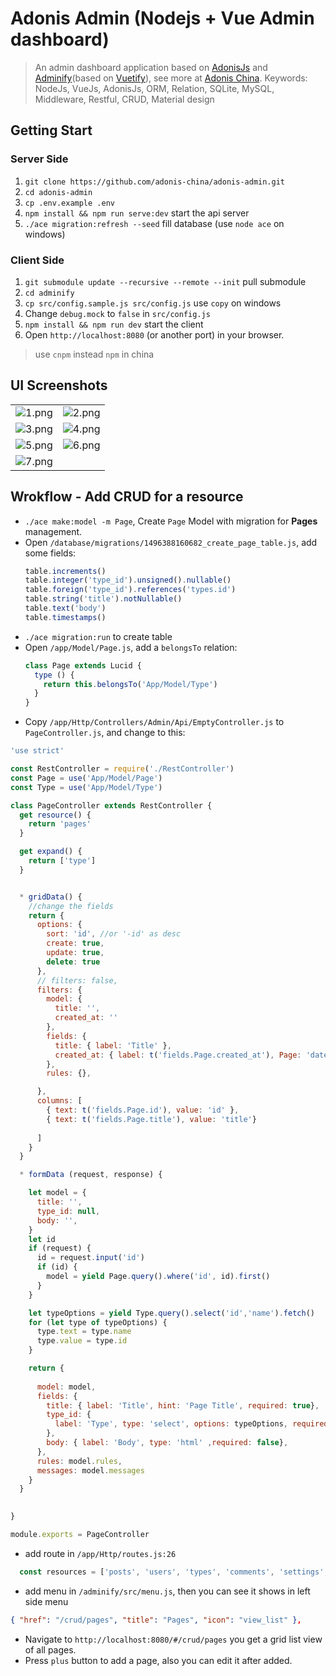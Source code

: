 # Adonis Admin (Nodejs + Vue Admin dashboard)
> An admin dashboard application based on [AdonisJs](http://adonisjs.com/) and [Adminify](https://github.com/wxs77577/adminify)(based on [Vuetify](https://vuetifyjs.com/)), see more at [Adonis China](https://adonis-china.org/).
> Keywords: NodeJs, VueJs, AdonisJs, ORM, Relation, SQLite, MySQL, Middleware, Restful, CRUD, Material design

## Getting Start
### Server Side
1. `git clone https://github.com/adonis-china/adonis-admin.git`
1. `cd adonis-admin`
1. `cp .env.example .env`
1. `npm install && npm run serve:dev` start the api server
1. `./ace migration:refresh --seed` fill database (use `node ace` on windows)
### Client Side
1. `git submodule update --recursive --remote --init`  pull submodule
1. `cd adminify`
1. `cp src/config.sample.js src/config.js`  use `copy` on windows
1. Change `debug.mock` to `false` in `src/config.js` 
1. `npm install && npm run dev` start the client
1. Open  `http://localhost:8080` (or another port) in your browser.
> use `cnpm` instead `npm` in china

## UI Screenshots
|  |  |
|---|---|
|![1.png](https://raw.githubusercontent.com/wxs77577/adminify/master/screenshots/1.png)|![2.png](https://raw.githubusercontent.com/wxs77577/adminify/master/screenshots/2.png)|
|![3.png](https://raw.githubusercontent.com/wxs77577/adminify/master/screenshots/3.png)|![4.png](https://raw.githubusercontent.com/wxs77577/adminify/master/screenshots/4.png)|
|![5.png](https://raw.githubusercontent.com/wxs77577/adminify/master/screenshots/5.png)|![6.png](https://raw.githubusercontent.com/wxs77577/adminify/master/screenshots/6.png)|
|![7.png](https://raw.githubusercontent.com/wxs77577/adminify/master/screenshots/7.png)||

## Wrokflow - Add CRUD for a resource
- `./ace make:model -m Page`, Create `Page` Model with migration for **Pages** management.
- Open `/database/migrations/1496388160682_create_page_table.js`, add some fields:
  ```javascript
  table.increments()
  table.integer('type_id').unsigned().nullable()
  table.foreign('type_id').references('types.id')
  table.string('title').notNullable()
  table.text('body')
  table.timestamps()
  ```
- `./ace migration:run` to create table
- Open `/app/Model/Page.js`, add a `belongsTo` relation: 
  ```javascript
  class Page extends Lucid {
    type () {
      return this.belongsTo('App/Model/Type')
    }
  }
  ```
- Copy `/app/Http/Controllers/Admin/Api/EmptyController.js` to `PageController.js`, and change to this:
```javascript
'use strict'

const RestController = require('./RestController')
const Page = use('App/Model/Page')
const Type = use('App/Model/Type')

class PageController extends RestController {
  get resource() {
    return 'pages'
  }

  get expand() {
    return ['type']
  }


  * gridData() {
    //change the fields
    return {
      options: {
        sort: 'id', //or '-id' as desc
        create: true,
        update: true,
        delete: true
      },
      // filters: false,
      filters: {
        model: {
          title: '',
          created_at: ''
        },
        fields: {
          title: { label: 'Title' },
          created_at: { label: t('fields.Page.created_at'), Page: 'date' }
        },
        rules: {},

      },
      columns: [
        { text: t('fields.Page.id'), value: 'id' },
        { text: t('fields.Page.title'), value: 'title'}
        
      ]
    }
  }

  * formData (request, response) {

    let model = {
      title: '',
      type_id: null,
      body: '',
    }
    let id
    if (request) {
      id = request.input('id')
      if (id) {
        model = yield Page.query().where('id', id).first()
      }
    }

    let typeOptions = yield Type.query().select('id','name').fetch()
    for (let type of typeOptions) {
      type.text = type.name
      type.value = type.id
    }

    return {
      
      model: model,
      fields: {
        title: { label: 'Title', hint: 'Page Title', required: true},
        type_id: {
          label: 'Type', type: 'select', options: typeOptions, required: true,
        },
        body: { label: 'Body', type: 'html' ,required: false},
      },
      rules: model.rules,
      messages: model.messages
    }
  }

  
}

module.exports = PageController

```
- add route in `/app/Http/routes.js:26`
```javascript
  const resources = ['posts', 'users', 'types', 'comments', 'settings', 'pages']
```
- add menu in `/adminify/src/menu.js`, then you can see it shows in left side menu
```json
{ "href": "/crud/pages", "title": "Pages", "icon": "view_list" },
```
- Navigate to `http://localhost:8080/#/crud/pages` you get a grid list view of all pages.
- Press `plus` button to add a page, also you can edit it after added.